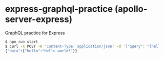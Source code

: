 # express-graphql-practice (apollo-server-express)
GraphQL practice for Express

```sh
$ npm run start
$ curl -X POST -H 'Content-Type: application/json' -d '{"query": "{hello}"}' http://localhost:3000/graphql
{"data":{"hello":"Hello world!"}}
```
